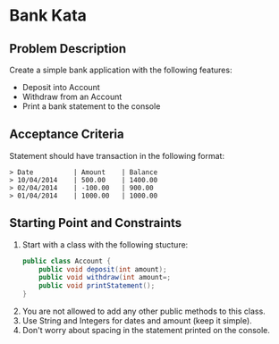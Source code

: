 # Bank Kata

## Problem Description
Create a simple bank application with the following features:
- Deposit into Account
- Withdraw from an Account
- Print a bank statement to the console

## Acceptance Criteria
Statement should have transaction in the following format:
```
> Date          | Amount    | Balance
> 10/04/2014    | 500.00    | 1400.00
> 02/04/2014    | -100.00   | 900.00
> 01/04/2014    | 1000.00   | 1000.00
```

## Starting Point and Constraints
1. Start with a class with the following stucture:
    ``` java
    public class Account {
        public void deposit(int amount);
        public void withdraw(int amount=;
        public void printStatement(); 
    }
    ```
2. You are not allowed to add any other public methods to this class.
3. Use String and Integers for dates and amount (keep it simple).
4. Don't worry about spacing in the statement printed on the console.